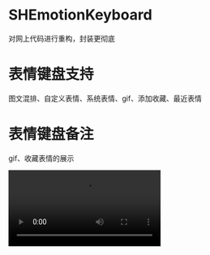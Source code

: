 # SHEmotionKeyboard
对网上代码进行重构，封装更彻底
# 表情键盘支持
图文混排、自定义表情、系统表情、gif、添加收藏、最近表情
# 表情键盘备注
gif、收藏表情的展示

![video](https://github.com/CCSH/SHEmotionKeyboard/blob/master/SHEmotionKeyboardUI/QQ20170330-162846-HD.mp4)

